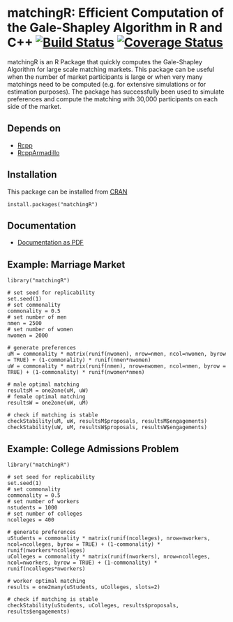 # matchingR: Efficient Computation of the Gale-Shapley Algorithm in R and C++  [![Build Status](https://travis-ci.org/jtilly/matchingR.png)](https://travis-ci.org/jtilly/matchingR) [![Coverage Status](https://coveralls.io/repos/jtilly/matchingR/badge.svg?branch=master)](https://coveralls.io/r/jtilly/matchingR?branch=master)
matchingR is an R Package that quickly computes the Gale-Shapley Algorithm for large scale matching markets. This package can be useful when the number of market participants is large or when very many matchings need to be computed (e.g. for extensive simulations or for estimation purposes). The package has successfully been used to simulate preferences and compute the matching with 30,000 participants on each side of the market.

## Depends on
* [Rcpp](http://cran.r-project.org/web/packages/Rcpp/index.html)
* [RcppArmadillo](http://cran.r-project.org/web/packages/RcppArmadillo/index.html)


## Installation
This package can be installed from [CRAN](http://cran.r-project.org/web/packages/matchingR/)
```
install.packages("matchingR")
```

## Documentation
* [Documentation as PDF](http://jtilly.io/matchingR/matchingR.pdf)

## Example: Marriage Market
```
library("matchingR")

# set seed for replicability
set.seed(1)
# set commonality
commonality = 0.5
# set number of men
nmen = 2500
# set number of women
nwomen = 2000

# generate preferences
uM = commonality * matrix(runif(nwomen), nrow=nmen, ncol=nwomen, byrow = TRUE) + (1-commonality) * runif(nmen*nwomen)
uW = commonality * matrix(runif(nmen), nrow=nwomen, ncol=nmen, byrow = TRUE) + (1-commonality) * runif(nwomen*nmen)

# male optimal matching
resultsM = one2one(uM, uW)
# female optimal matching
resultsW = one2one(uW, uM)

# check if matching is stable
checkStability(uM, uW, resultsM$proposals, resultsM$engagements)
checkStability(uW, uM, resultsW$proposals, resultsW$engagements)
```

## Example: College Admissions Problem
```
library("matchingR")

# set seed for replicability
set.seed(1)
# set commonality
commonality = 0.5
# set number of workers
nstudents = 1000
# set number of colleges
ncolleges = 400

# generate preferences
uStudents = commonality * matrix(runif(ncolleges), nrow=nworkers, ncol=ncolleges, byrow = TRUE) + (1-commonality) * runif(nworkers*ncolleges)
uColleges = commonality * matrix(runif(nworkers), nrow=ncolleges, ncol=nworkers, byrow = TRUE) + (1-commonality) * runif(ncolleges*nworkers)

# worker optimal matching
results = one2many(uStudents, uColleges, slots=2)

# check if matching is stable
checkStability(uStudents, uColleges, results$proposals, results$engagements)
```
